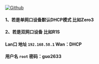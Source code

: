 [![Github](https://img.shields.io/badge/Release文件可在国内加速站下载-FC7C0D?logo=github&logoColor=fff&labelColor=000&style=for-the-badge)](https://wkdaily.cpolar.top/archives/1) 
#### 1、若是单网口设备默认DHCP模式 比如Zero3
#### 2、若是双网口设备 比如R1S 
#### Lan口 地址 `192.168.58.1` Wan：DHCP
#### 用户名 `root` 密码：guo2633
